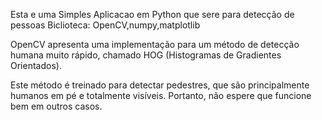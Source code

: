 Esta e uma Simples Aplicacao em Python que sere para detecção de pessoas
Biclioteca: OpenCV,numpy,matplotlib

OpenCV apresenta uma implementação para um método de detecção humana muito rápido, chamado HOG (Histogramas de Gradientes Orientados).

Este método é treinado para detectar pedestres, que são principalmente humanos em pé e totalmente visíveis. Portanto, não espere que funcione bem em outros casos.


